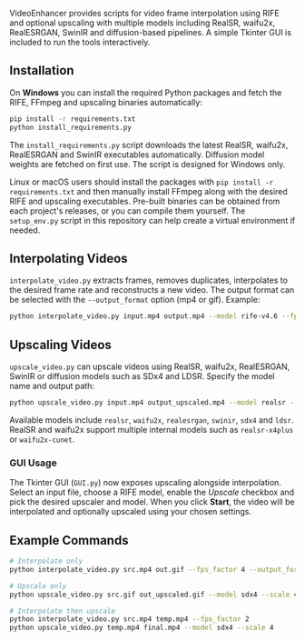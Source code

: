 VideoEnhancer provides scripts for video frame interpolation using RIFE and optional upscaling with multiple models including RealSR, waifu2x, RealESRGAN, SwinIR and diffusion-based pipelines. A simple Tkinter GUI is included to run the tools interactively.

## Installation

On **Windows** you can install the required Python packages and fetch the RIFE,
FFmpeg and upscaling binaries automatically:

```bash
pip install -r requirements.txt
python install_requirements.py
```

The `install_requirements.py` script downloads the latest RealSR, waifu2x,
RealESRGAN and SwinIR executables automatically. Diffusion model weights are
fetched on first use. The script is designed for Windows only.

Linux or macOS users should install the packages with `pip install -r
requirements.txt` and then manually install FFmpeg along with the desired RIFE
and upscaling executables. Pre-built binaries can be obtained from each
project's releases, or you can compile them yourself. The `setup_env.py` script
in this repository can help create a virtual environment if needed.

## Interpolating Videos

`interpolate_video.py` extracts frames, removes duplicates, interpolates to the desired frame rate and reconstructs a new video. The output format can be selected with the `--output_format` option (mp4 or gif). Example:

```bash
python interpolate_video.py input.mp4 output.mp4 --model rife-v4.6 --fps_factor 2 --output_format mp4
```

## Upscaling Videos

`upscale_video.py` can upscale videos using RealSR, waifu2x, RealESRGAN, SwinIR or diffusion models such as SDx4 and LDSR. Specify the model name and output path:

```bash
python upscale_video.py input.mp4 output_upscaled.mp4 --model realsr --scale 2 --output_format mp4
```

Available models include `realsr`, `waifu2x`, `realesrgan`, `swinir`, `sdx4` and `ldsr`. RealSR and waifu2x support multiple internal models such as `realsr-x4plus` or `waifu2x-cunet`.

### GUI Usage

The Tkinter GUI (`GUI.py`) now exposes upscaling alongside interpolation. Select an input file, choose a RIFE model, enable the *Upscale* checkbox and pick the desired upscaler and model. When you click **Start**, the video will be interpolated and optionally upscaled using your chosen settings.

## Example Commands

```bash
# Interpolate only
python interpolate_video.py src.mp4 out.gif --fps_factor 4 --output_format gif

# Upscale only
python upscale_video.py src.gif out_upscaled.gif --model sdx4 --scale 4 --output_format gif

# Interpolate then upscale
python interpolate_video.py src.mp4 temp.mp4 --fps_factor 2
python upscale_video.py temp.mp4 final.mp4 --model sdx4 --scale 4
```

